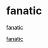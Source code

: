 # fanatic
  [fanatic]([https://banshee-dev.github.io/fanatic/])


  [fanatic](http://example.com/ "Необязательная подсказка")
